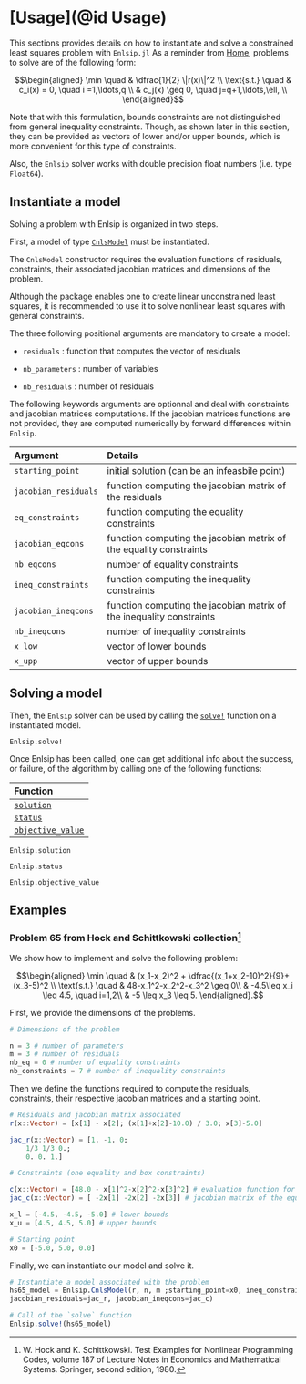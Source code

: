 # [Usage](@id Usage)

This sections provides details on how to instantiate and solve a constrained least squares problem with `Enlsip.jl`
As a reminder from [Home](@ref), problems to solve are of the following form:

```math
\begin{aligned}
\min \quad &  \dfrac{1}{2} \|r(x)\|^2 \\
\text{s.t.} \quad & c_i(x) = 0, \quad i =1,\ldots,q \\
& c_j(x) \geq 0, \quad j=q+1,\ldots,\ell, \\
\end{aligned}
```

Note that with this formulation, bounds constraints are not distinguished from general inequality constraints. Though, as shown later in this section, they can be provided as vectors of lower and/or upper bounds, which is more convenient for this type of constraints.

Also, the `Enlsip` solver works with double precision float numbers (i.e. type `Float64`).

## Instantiate a model

Solving a problem with Enlsip is organized in two steps.

First, a model of type [`CnlsModel`](@ref) must be instantiated. 


The `CnlsModel` constructor requires the evaluation functions of residuals, constraints, their associated jacobian matrices and dimensions of the problem. 

Although the package enables one to create linear unconstrained least squares, it is recommended to use it to solve nonlinear least squares with general constraints.

The three following positional arguments are mandatory to create a model:

* `residuals` : function that computes the vector of residuals
    
* `nb_parameters` : number of variables
    
* `nb_residuals` : number of residuals

The following keywords arguments are optionnal and deal with constraints and jacobian matrices computations. If the jacobian matrices functions are not provided, they are computed numerically by forward differences within `Enlsip`.

 Argument             | Details
:---------------------|:----------------------------------------------
 `starting_point`     | initial solution (can be an infeasbile point)
 `jacobian_residuals` | function computing the jacobian matrix of the residuals
 `eq_constraints`     | function computing the equality constraints
 `jacobian_eqcons`    | function computing the jacobian matrix of the equality constraints
 `nb_eqcons`          | number of equality constraints
 `ineq_constraints`   | function computing the inequality constraints
 `jacobian_ineqcons`  | function computing the jacobian matrix of the inequality constraints
 `nb_ineqcons`        | number of inequality constraints
 `x_low`              | vector of lower bounds
 `x_upp`              | vector of upper bounds



## Solving a model

Then, the `Enlsip` solver can be used by calling the [`solve!`](@ref) function on a instantiated model.

```@docs
Enlsip.solve!
```

Once Enlsip has been called, one can get additional info about the success, or failure, of the algorithm by calling one of the following functions:

 Function                 |
:--------------------------|
[`solution`](@ref)        |
[`status`](@ref)          |
[`objective_value`](@ref) | 

```@docs
Enlsip.solution
```

```@docs
Enlsip.status
```

```@docs
Enlsip.objective_value
```


## Examples

### Problem 65 from Hock and Schittkowski collection[^1]

We show how to implement and solve the following problem:

```math
\begin{aligned}
\min \quad & (x_1-x_2)^2 + \dfrac{(x_1+x_2-10)^2}{9}+(x_3-5)^2 \\ 
\text{s.t.} \quad & 48-x_1^2-x_2^2-x_3^2 \geq 0\\
& -4.5\leq x_i \leq 4.5, \quad i=1,2\\
& -5 \leq x_3  \leq 5.
\end{aligned}.
```

First, we provide the dimensions of the problems.

```julia
# Dimensions of the problem

n = 3 # number of parameters
m = 3 # number of residuals
nb_eq = 0 # number of equality constraints
nb_constraints = 7 # number of inequality constraints
```

Then we define the functions required to compute the residuals, constraints, their respective jacobian matrices and a starting point.

```julia
# Residuals and jacobian matrix associated
r(x::Vector) = [x[1] - x[2]; (x[1]+x[2]-10.0) / 3.0; x[3]-5.0]

jac_r(x::Vector) = [1. -1. 0;
    1/3 1/3 0.;
    0. 0. 1.]

# Constraints (one equality and box constraints)

c(x::Vector) = [48.0 - x[1]^2-x[2]^2-x[3]^2] # evaluation function for the equality constraint
jac_c(x::Vector) = [ -2x[1] -2x[2] -2x[3]] # jacobian matrix of the equality constraint

x_l = [-4.5, -4.5, -5.0] # lower bounds
x_u = [4.5, 4.5, 5.0] # upper bounds

# Starting point 
x0 = [-5.0, 5.0, 0.0]
```

Finally, we can instantiate our model and solve it.

```julia
# Instantiate a model associated with the problem 
hs65_model = Enlsip.CnlsModel(r, n, m ;starting_point=x0, ineq_constraints = c, nb_ineqcons = 1, x_low=x_l, x_upp=x_u, 
jacobian_residuals=jac_r, jacobian_ineqcons=jac_c)

# Call of the `solve` function
Enlsip.solve!(hs65_model)
```

[^1]: W. Hock and K. Schittkowski. Test Examples for Nonlinear Programming Codes, volume 187 of Lecture Notes in Economics and Mathematical Systems. Springer, second edition, 1980.

